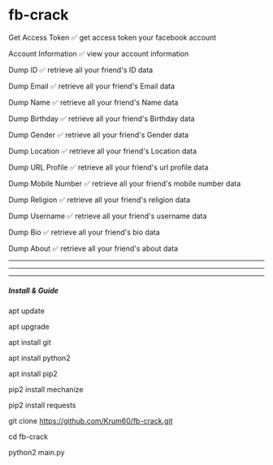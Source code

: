 # fb-crack
Get Access Token	✅	get access token your facebook account

Account Information	✅	view your account information

Dump ID	✅	retrieve all your friend's ID data

Dump Email	✅	retrieve all your friend's Email data

Dump Name	✅	retrieve all your friend's Name data

Dump Birthday	✅	retrieve all your friend's Birthday data

Dump Gender	✅	retrieve all your friend's Gender data

Dump Location	✅	retrieve all your friend's Location data

Dump URL Profile	✅	retrieve all your friend's url profile data

Dump Mobile Number	✅	retrieve all your friend's mobile number data

Dump Religion	✅	retrieve all your friend's religion data

Dump Username	✅	retrieve all your friend's username data

Dump Bio	✅	retrieve all your friend's bio data

Dump About	✅	retrieve all your friend's about data

----------------------------------------------------------------------
----------------------------------------------------------------------
----------------------------------------------------------------------


##### Install & Guide

apt update

apt upgrade

apt install git

apt install python2

apt install pip2

pip2 install mechanize

pip2 install requests

git clone https://github.com/Krum60/fb-crack.git

cd fb-crack

python2 main.py








